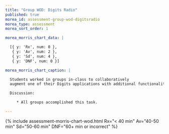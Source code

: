 ```yaml
---
title: "Group WOD: Digits Radio"
published: true
morea_id: assessment-group-wod-digitsradio
morea_type: assessment
morea_sort_order: 1

morea_morris_chart_data: |

  [{ y: 'Rx', num: 0 },
   { y: 'Av', num: 2 },
   { y: 'Sd', num: 4 },
   { y: 'DNF', num: 0 }]

morea_morris_chart_caption: |

  Students worked in groups in-class to collaboratively 
  augment one of their Digits applications with additional functionality.

  Discussion:

     * All groups accomplished this task.

---
```


{%  include assessment-morris-chart-wod.html Rx="< 40 min" Av="40-50 min" Sd="50-60 min" DNF="60+ min or incorrect"  %}


